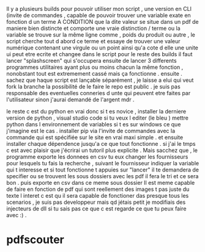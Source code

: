 


Il y a plusieurs builds pour pouvoir utiliser mon script , une version en CLI (invite de commandes , capable de pouvoir trouver une variable exate en fonction d un terme A CONDITION que la dite valeur se situe dans un pdf de maniere bien distincte et comporte une vraie distinction / terme ou la variable se trouve sur la même ligne comme , poids du produit ou autre , le script cherche tout d abord ce terme et essaye de trouver une valeur numérique contenant une virgule ou un point ainsi qu'a cote d elle une unite ui peut etre ecrite et changee dans le script
pour le reste des builds il faut lancer "splashscreen" qui s'occupera ensuite de lancer 3 differents programmes utilitaires ayant plus ou moins chacun la même fonction , nonobstant tout est extremement cassé mais ça fonctionne . 
ensuite . sachez que haque script est lançable séparément , je laisse a elui qui veut fork la branche la possibilité de le faire le repo est public . 
je suis pas responsable des eventuelles conneries d unte qui peuvent etre faites par l'utilisateur sinon j'aurai demandé de l'argent mdr . 

le reste c est du python en vrai donc si t es novice , 
installer la derniere version de python , visual studio code si tu veux l editer 
(le bleu ) 
mettre python dans l environnement de variables si t es sur windows ce que j'imagine est le cas . 
installer pip via l'invite de commandes avec la commande qui est spécifiée sur le site en vrai maxi simple . 
et ensuite installer chaque dépendence jusqu'a ce que tout fonctionne . 
si j'ai le tmps c est avec plaisir que j'écrirai un tutoril plus explicite . 
Mais sacchez que , le programme exporte les donnees en csv
tu eux changer les fournisseurs pour lesquels tu fais la recherche , suivant le fournisseur indiquer la variable qui t interesse et si tout fonctionne t appuies sur "lancer" 
il te demandera de specifier ou se trouvent les sous dossiers avec les pdf il fera le tri et ce sera bon . puis exporte en csv dans ce meme sous dossier 
Il est meme capable de faire en fonction de pdf qui sont reellement des images t pas juste du texte l interet c est qu il sera capable de fonctioner das presque tous les scenarios , je suis pas developpeur mais qd 
jétais petit je modifiais des injecteurs de dll si tu sais pas ce que c est regarde ce que tu peux faire avec :) . 
# pdfscouter
